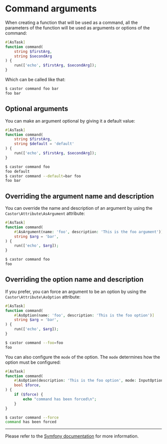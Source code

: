 # Command arguments

When creating a function that will be used as a command, all the parameters of
the function will be used as arguments or options of the command:

```php
#[AsTask]
function command(
    string $firstArg,
    string $secondArg
) {
    run(['echo', $firstArg, $secondArg]);
}
```

Which can be called like that:

```bash
$ castor command foo bar
foo bar
```

## Optional arguments

You can make an argument optional by giving it a default value:

```php
#[AsTask]
function command(
    string $firstArg,
    string $default = 'default'
) {
    run(['echo', $firstArg, $secondArg]);
}
```

```bash
$ castor command foo
foo default
$ castor command --default=bar foo
foo bar
```

## Overriding the argument name and description

You can override the name and description of an argument by using
the `Castor\Attribute\AsArgument` attribute:

```php
#[AsTask]
function command(
    #[AsArgument(name: 'foo', description: 'This is the foo argument')]
    string $arg = 'bar',
) {
    run(['echo', $arg]);
}
```

```bash
$ castor command foo
foo
```

## Overriding the option name and description

If you prefer, you can force an argument to be an option by using the
`Castor\Attribute\AsOption` attribute:

```php
#[AsTask]
function command(
    #[AsOption(name: 'foo', description: 'This is the foo option')]
    string $arg = 'bar',
) {
    run(['echo', $arg]);
}
```

```bash
$ castor command --foo=foo
foo
```

You can also configure the `mode` of the option. The `mode` determines how the
option must be configured:

```php
#[AsTask]
function command(
    #[AsOption(description: 'This is the foo option', mode: InputOption::VALUE_NONE)]
    bool $force,
) {
    if ($force) {
        echo "command has been forced\n";
    }
}
```

```bash
$ castor command --force
command has been forced
```

---

Please refer to the [Symfony
documentation](https://symfony.com/doc/current/console/input.html#using-command-options)
for more information.
